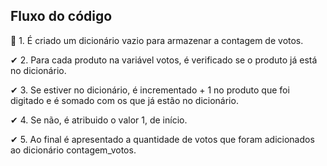 ## Fluxo do código

🧠 1. É criado um dicionário vazio para armazenar a contagem de votos.

✔ 2. Para cada produto na variável votos, é verificado se o produto já está no dicionário.

✔ 3. Se estiver no dicionário, é incrementado + 1 no produto que foi digitado e é somado com os que já estão no dicionário.

✔ 4. Se não, é atribuido o valor 1, de início.

✔ 5. Ao final é apresentado a quantidade de votos que foram adicionados ao dicionário contagem_votos.